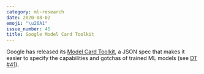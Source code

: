 ```yaml
---
category: ml-research
date: 2020-08-02
emoji: "\u26A1"
issue_number: 45
title: Google Model Card Toolkit
---
```


️Google has released its [Model Card Toolkit](https://ai.googleblog.com/2020/07/introducing-model-card-toolkit-for.html?utm_campaign=Dynamically%20Typed&utm_medium=email&utm_source=Revue%20newsletter), a JSON spec that makes it easier to specify the capabilities and gotchas of trained ML models (see [DT #41](https://dynamicallytyped.com/issues/41-black-lives-matter-highlighting-ml-ai-products-research-and-climate-projects-by-black-creators-251381?utm_campaign=Dynamically%20Typed&utm_medium=email&utm_source=Revue%20newsletter)).